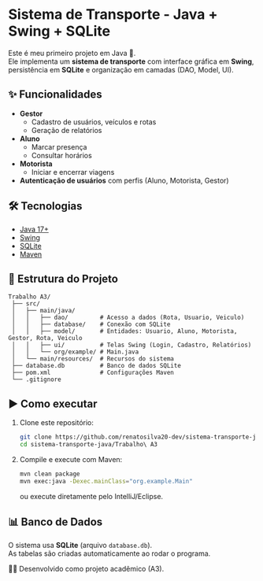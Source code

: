 # Sistema de Transporte - Java + Swing + SQLite

Este é meu primeiro projeto em Java 🚀.  
Ele implementa um **sistema de transporte** com interface gráfica em **Swing**, persistência em **SQLite** e organização em camadas (DAO, Model, UI).

## ✨ Funcionalidades
- **Gestor**
  - Cadastro de usuários, veículos e rotas
  - Geração de relatórios
- **Aluno**
  - Marcar presença
  - Consultar horários
- **Motorista**
  - Iniciar e encerrar viagens
- **Autenticação de usuários** com perfis (Aluno, Motorista, Gestor)

## 🛠 Tecnologias
- [Java 17+](https://www.oracle.com/java/)
- [Swing](https://docs.oracle.com/javase/tutorial/uiswing/)
- [SQLite](https://www.sqlite.org/)
- [Maven](https://maven.apache.org/)

## 📂 Estrutura do Projeto
```
Trabalho A3/
 ├── src/
 │   ├── main/java/
 │   │   ├── dao/         # Acesso a dados (Rota, Usuario, Veiculo)
 │   │   ├── database/    # Conexão com SQLite
 │   │   ├── model/       # Entidades: Usuario, Aluno, Motorista, Gestor, Rota, Veiculo
 │   │   ├── ui/          # Telas Swing (Login, Cadastro, Relatórios)
 │   │   └── org/example/ # Main.java
 │   └── main/resources/  # Recursos do sistema
 ├── database.db          # Banco de dados SQLite
 ├── pom.xml              # Configurações Maven
 └── .gitignore
```

## ▶️ Como executar
1. Clone este repositório:
   ```bash
   git clone https://github.com/renatosilva20-dev/sistema-transporte-java.git
   cd sistema-transporte-java/Trabalho\ A3
   ```
2. Compile e execute com Maven:
   ```bash
   mvn clean package
   mvn exec:java -Dexec.mainClass="org.example.Main"
   ```
   ou execute diretamente pelo IntelliJ/Eclipse.

## 📊 Banco de Dados
O sistema usa **SQLite** (arquivo `database.db`).  
As tabelas são criadas automaticamente ao rodar o programa.

👨‍💻 Desenvolvido como projeto acadêmico (A3).
